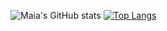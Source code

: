 ![Maia's GitHub stats](https://github-readme-stats.vercel.app/api?username=maiaflow&show_icons=true&hide=prs,issues&theme=tokyonight)
[![Top Langs](https://github-readme-stats.vercel.app/api/top-langs/?username=maiaflow&layout=compact&theme=tokyonight)](https://github.com/anuraghazra/github-readme-stats)
